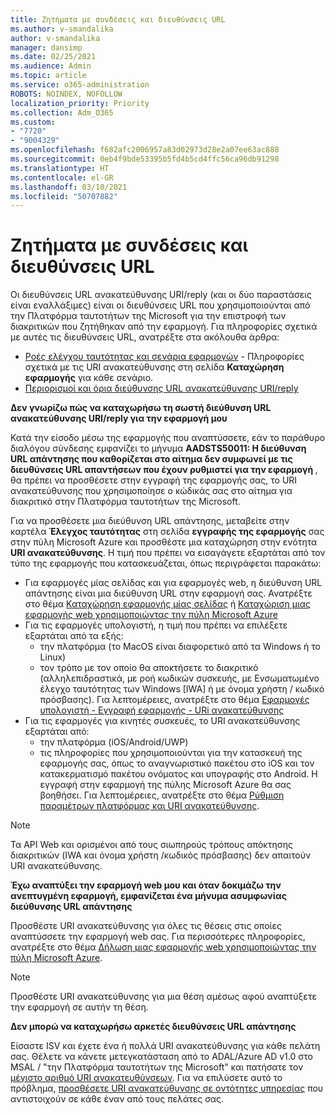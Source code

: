 ```yaml
---
title: Ζητήματα με συνδέσεις και διευθύνσεις URL
ms.author: v-smandalika
author: v-smandalika
manager: dansimp
ms.date: 02/25/2021
ms.audience: Admin
ms.topic: article
ms.service: o365-administration
ROBOTS: NOINDEX, NOFOLLOW
localization_priority: Priority
ms.collection: Adm_O365
ms.custom:
- "7720"
- "9004329"
ms.openlocfilehash: f682afc2006957a83d02973d28e2a07ee63ac888
ms.sourcegitcommit: 0eb4f9bde53395b5fd4b5cd4ffc56ca96db91298
ms.translationtype: HT
ms.contentlocale: el-GR
ms.lasthandoff: 03/10/2021
ms.locfileid: "50707882"
---
```

# <a name="issues-with-links-and-urls"></a>Ζητήματα με συνδέσεις και διευθύνσεις URL

Οι διευθύνσεις URL ανακατεύθυνσης URI/reply (και οι δύο παραστάσεις είναι εναλλάξιμες) είναι οι διευθύνσεις URL που χρησιμοποιούνται από την Πλατφόρμα ταυτοτήτων της Microsoft για την επιστροφή των διακριτικών που ζητήθηκαν από την εφαρμογή. Για πληροφορίες σχετικά με αυτές τις διευθύνσεις URL, ανατρέξτε στα ακόλουθα άρθρα:

- [Ροές ελέγχου ταυτότητας και σενάρια εφαρμογών](https://docs.microsoft.com/azure/active-directory/develop/authentication-flows-app-scenarios) - Πληροφορίες σχετικά με τις URI ανακατεύθυνσης στη σελίδα **Καταχώρηση εφαρμογής** για κάθε σενάριο.
- [Περιορισμοί και όρια διεύθυνσης URL ανακατεύθυνσης URI/reply](https://docs.microsoft.com/azure/active-directory/develop/reply-url)

**Δεν γνωρίζω πώς να καταχωρήσω τη σωστή διεύθυνση URL ανακατεύθυνσης URI/reply για την εφαρμογή μου**

Κατά την είσοδο μέσω της εφαρμογής που αναπτύσσετε, εάν το παράθυρο διαλόγου σύνδεσης εμφανίζει το μήνυμα **AADSTS50011: Η διεύθυνση URL απάντησης που καθορίζεται στο αίτημα δεν συμφωνεί με τις διευθύνσεις URL απαντήσεων που έχουν ρυθμιστεί για την εφαρμογή <your app ID>**, θα πρέπει να προσθέσετε στην εγγραφή της εφαρμογής σας, το URI ανακατεύθυνσης που χρησιμοποίησε ο κώδικάς σας στο αίτημα για διακριτικό στην Πλατφόρμα ταυτοτήτων της Microsoft.

Για να προσθέσετε μια διεύθυνση URL απάντησης, μεταβείτε στην καρτέλα **Έλεγχος ταυτότητας** στη σελίδα **εγγραφής της εφαρμογής** σας στην πύλη Microsoft Azure και προσθέστε μια καταχώρηση στην ενότητα **URI ανακατεύθυνσης**. Η τιμή που πρέπει να εισαγάγετε εξαρτάται από τον τύπο της εφαρμογής που κατασκευάζεται, όπως περιγράφεται παρακάτω:

- Για εφαρμογές μίας σελίδας και για εφαρμογές web, η διεύθυνση URL απάντησης είναι μια διεύθυνση URL στην εφαρμογή σας. Ανατρέξτε στο θέμα [Καταχώρηση εφαρμογής μίας σελίδας](https://docs.microsoft.com/azure/active-directory/develop/scenario-spa-app-registration#register-a-redirect-uri) ή [Καταχώριση μιας εφαρμογής web χρησιμοποιώντας την πύλη Microsoft Azure](https://docs.microsoft.com/azure/active-directory/develop/scenario-web-app-sign-user-app-registration?tabs=aspnetcore#register-an-app-using-azure-portal)
- Για τις εφαρμογές υπολογιστή, η τιμή που πρέπει να επιλέξετε εξαρτάται από τα εξής:
    - την πλατφόρμα (το MacOS είναι διαφορετικό από τα Windows ή το Linux)
    - τον τρόπο με τον οποίο θα αποκτήσετε το διακριτικό (αλληλεπιδραστικά, με ροή κωδικών συσκευής, με Ενσωματωμένο έλεγχο ταυτότητας των Windows [IWA] ή με όνομα χρήστη / κωδικό πρόσβασης).
    Για λεπτομέρειες, ανατρέξτε στο θέμα [Εφαρμογές υπολογιστή - Εγγραφή εφαρμογής - URi ανακατεύθυνσης](https://docs.microsoft.com/azure/active-directory/develop/scenario-desktop-app-registration#redirect-uris)
- Για τις εφαρμογές για κινητές συσκευές, το URI ανακατεύθυνσης εξαρτάται από:
    - την πλατφόρμα (iOS/Android/UWP)
    - τις πληροφορίες που χρησιμοποιούνται για την κατασκευή της εφαρμογής σας, όπως το αναγνωριστικό πακέτου στο iOS και τον κατακερματισμό πακέτου ονόματος και υπογραφής στο Android. Η εγγραφή στην εφαρμογή της πύλης Microsoft Azure θα σας βοηθήσει. Για λεπτομέρειες, ανατρέξτε στο θέμα [Ρύθμιση παραμέτρων πλατφόρμας και URI ανακατεύθυνσης](https://docs.microsoft.com/azure/active-directory/develop/scenario-mobile-app-registration#platform-configuration-and-redirect-uris).

> [!NOTE]
> Τα API Web και ορισμένοι από τους σιωπηρούς τρόπους απόκτησης διακριτικών (IWA και όνομα χρήστη /κωδικός πρόσβασης) δεν απαιτούν URI ανακατεύθυνσης.

**Έχω αναπτύξει την εφαρμογή web μου και όταν δοκιμάζω την ανεπτυγμένη εφαρμογή, εμφανίζεται ένα μήνυμα ασυμφωνίας διεύθυνσης URL απάντησης**

Προσθέστε URI ανακατεύθυνσης για όλες τις θέσεις στις οποίες αναπτύσσετε την εφαρμογή web σας. Για περισσότερες πληροφορίες, ανατρέξτε στο θέμα [Δήλωση μιας εφαρμογής web χρησιμοποιώντας την πύλη Microsoft Azure](https://docs.microsoft.com/azure/active-directory/develop/scenario-web-app-sign-user-app-registration).

> [!NOTE]
> Προσθέστε URI ανακατεύθυνσης για μια θέση αμέσως αφού αναπτύξετε την εφαρμογή σε αυτήν τη θέση.

**Δεν μπορώ να καταχωρήσω αρκετές διευθύνσεις URL απάντησης**

Είσαστε ISV και έχετε ένα ή πολλά URI ανακατεύθυνσης για κάθε πελάτη σας. Θέλετε να κάνετε μετεγκατάσταση από το ADAL/Azure AD v1.0 στο MSAL / "την Πλατφόρμα ταυτοτήτων της Microsoft" και πατήσατε τον [μέγιστο αριθμό URI ανακατευθύνσεων](https://docs.microsoft.com/azure/active-directory/develop/reply-url#maximum-number-of-redirect-uris). Για να επιλύσετε αυτό το πρόβλημα, [προσθέσετε URI ανακατεύθυνσης σε οντότητες υπηρεσίας](https://docs.microsoft.com/azure/active-directory/develop/reply-url#add-redirect-uris-to-service-principals) που αντιστοιχούν σε κάθε έναν από τους πελάτες σας.
